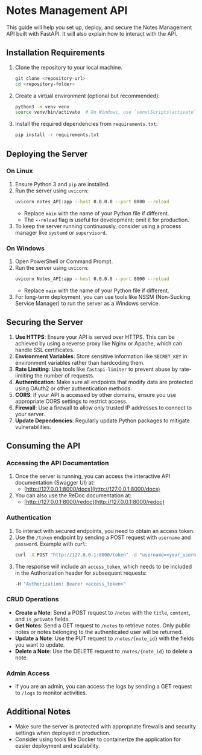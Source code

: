 # Notes Management API

This guide will help you set up, deploy, and secure the Notes Management API built with FastAPI. It will also explain how to interact with the API.

## Installation Requirements

1. Clone the repository to your local machine.
   ```sh
   git clone <repository-url>
   cd <repository-folder>
   ```

2. Create a virtual environment (optional but recommended):
   ```sh
   python3 -m venv venv
   source venv/bin/activate  # On Windows, use `venv\Scripts\activate`
   ```

3. Install the required dependencies from `requirements.txt`:
   ```sh
   pip install -r requirements.txt
   ```

## Deploying the Server

### On Linux

1. Ensure Python 3 and `pip` are installed.
2. Run the server using `uvicorn`:
   ```sh
   uvicorn notes_API:app --host 0.0.0.0 --port 8000 --reload
   ```
   - Replace `main` with the name of your Python file if different.
   - The `--reload` flag is useful for development; omit it for production.
3. To keep the server running continuously, consider using a process manager like `systemd` or `supervisord`.

### On Windows

1. Open PowerShell or Command Prompt.
2. Run the server using `uvicorn`:
   ```cmd
   uvicorn Notes_API:app --host 0.0.0.0 --port 8000 --reload
   ```
   - Replace `main` with the name of your Python file if different.
3. For long-term deployment, you can use tools like NSSM (Non-Sucking Service Manager) to run the server as a Windows service.

## Securing the Server

1. **Use HTTPS**: Ensure your API is served over HTTPS. This can be achieved by using a reverse proxy like Nginx or Apache, which can handle SSL certificates.
2. **Environment Variables**: Store sensitive information like `SECRET_KEY` in environment variables rather than hardcoding them.
3. **Rate Limiting**: Use tools like `fastapi-limiter` to prevent abuse by rate-limiting the number of requests.
4. **Authentication**: Make sure all endpoints that modify data are protected using OAuth2 or other authentication methods.
5. **CORS**: If your API is accessed by other domains, ensure you use appropriate CORS settings to restrict access.
6. **Firewall**: Use a firewall to allow only trusted IP addresses to connect to your server.
7. **Update Dependencies**: Regularly update Python packages to mitigate vulnerabilities.

## Consuming the API

### Accessing the API Documentation

1. Once the server is running, you can access the interactive API documentation (Swagger UI) at:
   - [http://127.0.0.1:8000/docs](http://127.0.0.1:8000/docs)
2. You can also use the ReDoc documentation at:
   - [http://127.0.0.1:8000/redoc](http://127.0.0.1:8000/redoc)

### Authentication

1. To interact with secured endpoints, you need to obtain an access token.
2. Use the `/token` endpoint by sending a POST request with `username` and `password`.
   Example with `curl`:
   ```sh
   curl -X POST "http://127.0.0.1:8000/token" -d "username=<your_username>&password=<your_password>"
   ```
3. The response will include an `access_token`, which needs to be included in the Authorization header for subsequent requests:
   ```sh
   -H "Authorization: Bearer <access_token>"
   ```

### CRUD Operations

- **Create a Note**: Send a POST request to `/notes` with the `title`, `content`, and `is_private` fields.
- **Get Notes**: Send a GET request to `/notes` to retrieve notes. Only public notes or notes belonging to the authenticated user will be returned.
- **Update a Note**: Use the PUT request to `/notes/{note_id}` with the fields you want to update.
- **Delete a Note**: Use the DELETE request to `/notes/{note_id}` to delete a note.

### Admin Access

- If you are an admin, you can access the logs by sending a GET request to `/logs` to monitor activities.

## Additional Notes

- Make sure the server is protected with appropriate firewalls and security settings when deployed in production.
- Consider using tools like Docker to containerize the application for easier deployment and scalability.

